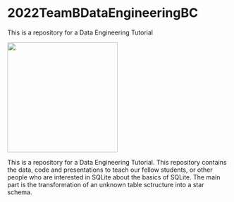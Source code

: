 # 2022TeamBDataEngineeringBC
This is a repository for a Data Engineering Tutorial

[<img src=https://upload.wikimedia.org/wikipedia/commons/f/f7/Hochschule_Mannheim_logo.svg width="250"/>](https://upload.wikimedia.org/wikipedia/commons/f/f7/Hochschule_Mannheim_logo.svg)

This is a repository for a Data Engineering Tutorial.
This repository contains the data, code and presentations to teach our fellow students, or other people who are interested in SQLite about the basics of SQLite. The main part is the transformation of an unknown table sctructure into a star schema. 
